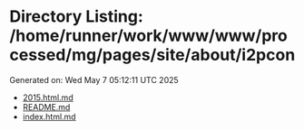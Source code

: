 # Directory Listing: /home/runner/work/www/www/processed/mg/pages/site/about/i2pcon
Generated on: Wed May  7 05:12:11 UTC 2025

- [2015.html.md](2015.html.md)
- [README.md](README.md)
- [index.html.md](index.html.md)
